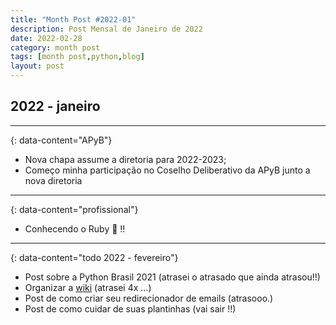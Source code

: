 ```yaml
---
title: "Month Post #2022-01"
description: Post Mensal de Janeiro de 2022
date: 2022-02-28
category: month post
tags: [month post,python,blog]
layout: post
---
```


## 2022 - janeiro

---
{: data-content="APyB"}

* Nova chapa assume a diretoria para 2022-2023;
* Começo minha participação no Coselho Deliberativo da APyB junto a nova diretoria

---
{: data-content="profissional"}

* Conhecendo o Ruby 💎 !!

---
{: data-content="todo 2022 - fevereiro"}

* Post sobre a Python Brasil 2021 (atrasei o atrasado que ainda atrasou!!)
* Organizar a [wiki](/wiki) (atrasei 4x ...)
* Post de como criar seu redirecionador de emails (atrasooo.)
* Post de como cuidar de suas plantinhas (vai sair !!)

